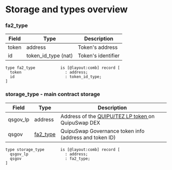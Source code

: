 # Storage and types overview

### fa2\_type

| Field | Type                  | Description        |
| ----- | --------------------- | ------------------ |
| token | address               | Token's address    |
| id    | token\_id\_type (nat) | Token's identifier |

```pascaligo
type fa2_type           is [@layout:comb] record [
  token                   : address;
  id                      : token_id_type;
]
```

### storage\_type - main contract storage

| Field     | Type                                                 | Description                                                                                                                  |
| --------- | ---------------------------------------------------- | ---------------------------------------------------------------------------------------------------------------------------- |
| qsgov\_lp | address                                              | Address of the [QUIPU/TEZ LP token ](https://quipuswap.com/swap/tez-KT193D4vozYnhGJQVtw7CoxxqphqUEEwK6Vb\_0)on QuipuSwap DEX |
| qsgov     | [fa2\_type](storage-and-types-overview.md#fa2\_type) | QuipuSwap Governance token info (address and token ID)                                                                       |

```pascaligo
type storage_type       is [@layout:comb] record [
  qsgov_lp                : address;
  qsgov                   : fa2_type;
]
```
